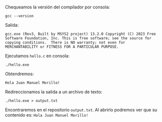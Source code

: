 Chequeamos la versión del compilador por consola:
```
gcc --version
```
Salida:

``
gcc.exe (Rev3, Built by MSYS2 project) 13.2.0
Copyright (C) 2023 Free Software Foundation, Inc.
This is free software; see the source for copying conditions.  There is NO
warranty; not even for MERCHANTABILITY or FITNESS FOR A PARTICULAR PURPOSE.
``

Ejecutamos ``hello.c`` en consola:
```
./hello.exe
```
Obtendremos:

``
Hola Juan Manuel Morillo!
``

Redireccionamos la salida a un archivo de texto:
```
./hello.exe > output.txt
```
Encontraremos en el repositorio ```output.txt```. Al abrirlo podremos ver que su contenido es: ``Hola Juan Manuel Morillo!``
